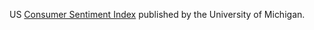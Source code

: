 US [Consumer Sentiment Index](https://en.wikipedia.org/wiki/University_of_Michigan_Consumer_Sentiment_Index) published by the University of Michigan.